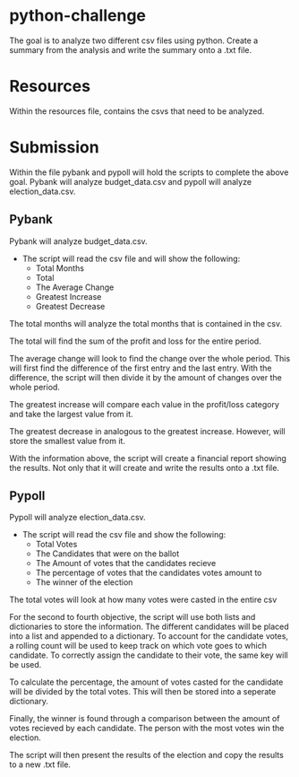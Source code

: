 # python-challenge
The goal is to analyze two different csv files using python. Create a summary from the analysis and write the summary onto a .txt file.

# Resources

Within the resources file, contains the csvs that need to be analyzed.

# Submission

Within the file pybank and pypoll will hold the scripts to complete the above goal. Pybank will analyze budget_data.csv and pypoll will analyze election_data.csv.

## Pybank

Pybank will analyze budget_data.csv. 

* The script will read the csv file and will show the following:
  * Total Months
  * Total
  * The Average Change
  * Greatest Increase
  * Greatest Decrease

The total months will analyze the total months that is contained in the csv.

The total will find the sum of the profit and loss for the entire period.

The average change will look to find the change over the whole period. This will first find the difference of the first entry and the last entry. With the difference, the script will then divide it by the amount of changes over the whole period.

The greatest increase will compare each value in the profit/loss category and take the largest value from it.

The greatest decrease in analogous to the greatest increase. However, will store the smallest value from it.

With the information above, the script will create a financial report showing the results. Not only that it will create and write the results onto a .txt file.

## Pypoll

Pypoll will analyze election_data.csv.

* The script will read the csv file and show the following:
  * Total Votes
  * The Candidates that were on the ballot
  * The Amount of votes that the candidates recieve
  * The percentage of votes that the candidates votes amount to
  * The winner of the election

The total votes will look at how many votes were casted in the entire csv

For the second to fourth objective, the script will use both lists and dictionaries to store the information. The different candidates will be placed into a list and appended to a dictionary. To account for the candidate votes, a rolling count will be used to keep track on which vote goes to which candidate. To correctly assign the candidate to their vote, the same key will be used.

To calculate the percentage, the amount of votes casted for the candidate will be divided by the total votes. This will then be stored into a seperate dictionary.

Finally, the winner is found through a comparison between the amount of votes recieved by each candidate. The person with the most votes win the election.

The script will then present the results of the election and copy the results to a new .txt file.
